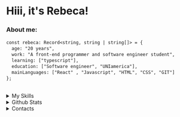 # Hiii, it's Rebeca!

### **About me:**
```TS
const rebeca: Record<string, string | string[]> = {
  age: "20 years",
  work: "A front-end programmer and software engineer student",
  learning: ["typescript"],
  education: ["Software engineer", "UNIamerica"],
  mainLanguages: ["React" , "Javascript", "HTML", "CSS", "GIT"]
};
```
<br>
<details>
  <summary>My Skills </summary>
<div style="display: inline_block" align="center">
 <div style="display: inline_block" align="center">
  <br>
       <img align="center" alt="HTML" height="30" width="40" src='icons/HTML.svg'>
        <img align="center" alt="HTML" height="30" width="40" src='icons/CSS.svg'>
        <img align="center" alt="HTML" height="30" width="40" src='icons/JavaScript.svg'>
        <img align="center" alt="HTML" height="30" width="40" src='icons/React-Dark.svg'>
        <img align="center" alt="HTML" height="30" width="40" src='icons/Git.svg'>
 </div>
</div>
</details>

<details>
  <summary>Github Stats </summary>
<div align="center">
   <img align="center" src="https://simple-github-stats.vercel.app/?user=rebecasguerri&date=02/01/2020" />
</div>
  
</details>

<details>
  <summary>Contacts </summary>
<div align="center"> 
      <a href = "mailto:rebecasguerri@gmail.com"><img src="https://img.shields.io/badge/-Gmail-%23333?style=for-the-badge&logo=gmail&logoColor=white" target="_blank"></a>
    <a href="https://www.linkedin.com/in/rebeca-freitas-16b16a232/" target="_blank"><img src="https://img.shields.io/badge/-LinkedIn-%230077B5?style=for-the-badge&logo=linkedin&logoColor=white" target="_blank"></a>
    <a href="https://www.instagram.com/rebecasguerri/" target="_blank"><img src="https://img.shields.io/badge/-Instagram-%23E4405F?style=for-the-badge&logo=instagram&logoColor=white" target="_blank"></a>
</div>
<br>
</details>


  

 





